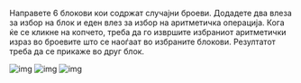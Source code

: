 Направете 6 блокови кои содржат случајни броеви. Додадете два влеза за избор на блок и еден влез за избор на аритметичка операција. Кога ќе се кликне на копчето, треба да го извршите избраниот аритметички израз во броевите што се наоѓаат во избраните блокови. Резултатот треба да се прикаже во друг блок.



![img](https://raw.githubusercontent.com/gentinuhiu/internet-programiranje/gn/dom-tasks/%D0%B2%D0%B5%D0%B6%D0%B1%D0%B8/5.%20DOM/10/img/Picture1.png)
![img](https://raw.githubusercontent.com/gentinuhiu/internet-programiranje/gn/dom-tasks/%D0%B2%D0%B5%D0%B6%D0%B1%D0%B8/5.%20DOM/10/img/Picture2.png)
![img](https://raw.githubusercontent.com/gentinuhiu/internet-programiranje/gn/dom-tasks/%D0%B2%D0%B5%D0%B6%D0%B1%D0%B8/5.%20DOM/10/img/Picture3.png)
